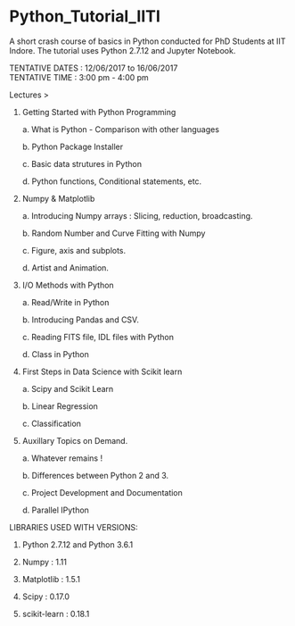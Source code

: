 # Python_Tutorial_IITI
A short crash course of basics in Python conducted for PhD Students at IIT Indore.
The tutorial uses Python 2.7.12 and Jupyter Notebook. 

TENTATIVE DATES : 12/06/2017 to 16/06/2017  
TENTATIVE TIME  : 3:00 pm - 4:00 pm 

Lectures >

1. Getting Started with Python Programming
 
   a. What is Python - Comparison with other languages 

   b. Python Package Installer

   c. Basic data strutures in Python 
     
   d. Python functions, Conditional statements, etc.

2. Numpy & Matplotlib
  
   a. Introducing Numpy arrays : Slicing, reduction, broadcasting.

   b. Random Number and Curve Fitting with Numpy

   c. Figure, axis and subplots.
    
   d. Artist and Animation.
   
3. I/O Methods with Python
   
   a. Read/Write in Python
   
   b. Introducing Pandas and CSV.

   c. Reading FITS file, IDL files with Python

   d. Class in Python

4. First Steps in Data Science with Scikit learn
   
   a. Scipy and Scikit Learn

   b. Linear Regression
   
   c. Classification

5. Auxillary Topics on Demand. 

   a. Whatever remains !
   
   b. Differences between Python 2 and 3.
   
   c. Project Development and Documentation

   d. Parallel IPython
  


LIBRARIES USED WITH VERSIONS:
  
  1. Python 2.7.12 and Python 3.6.1
  
  2. Numpy            : 1.11
  
  3. Matplotlib       : 1.5.1
  
  4. Scipy            : 0.17.0
  
  5. scikit-learn     : 0.18.1
  
